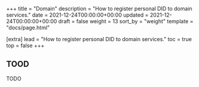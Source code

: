 +++
title = "Domain"
description = "How to register personal DID to domain services."
date = 2021-12-24T00:00:00+00:00
updated = 2021-12-24T00:00:00+00:00
draft = false
weight = 13
sort_by = "weight"
template = "docs/page.html"

[extra]
lead = "How to register personal DID to domain services."
toc = true
top = false
+++

## TOOD

TODO
